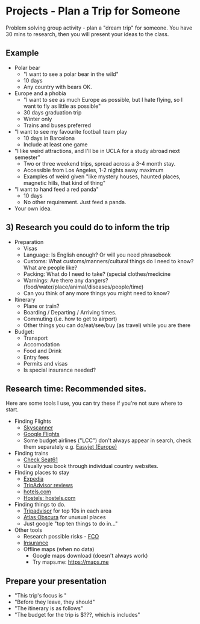 # Projects - Plan a Trip for Someone

Problem solving group activity - plan a "dream trip" for someone. You have 30 mins to research, then you will present your ideas to the class.  


## Example
* Polar bear
    * "I want to see a polar bear in the wild"
    * 10 days
    * Any country with bears OK. 
* Europe and a phobia
    * "I want to see as much Europe as possible, but I hate flying, so I want to fly as little as possible"
    * 30 days graduation trip
    * Winter only
    * Trains and buses preferred
* "I want to see my favourite football team play
    * 10 days in Barcelona
    * Include at least one game
* "I like weird attractions, and I'll be in UCLA for a study abroad next semester"
    * Two or three weekend trips, spread across a 3-4 month stay.
    * Accessible from Los Angeles, 1-2 nights away maximum 
    * Examples of weird given "like mystery houses, haunted places, magnetic hills, that kind of thing"
* "I want to hand feed a red panda"
    * 10 days
    * No other requirement. Just feed a panda. 
* Your own idea. 

## 3) Research you could do to inform the trip
* Preparation 
    * Visas
    * Language: Is English enough? Or will you need phrasebook
    * Customs: What customs/manners/cultural things do I need to know? What are people like?
    * Packing: What do I need to take? (special clothes/medicine
    * Warnings: Are there any dangers? (food/water/place/animal/diseases/people/time)
    * Can you think of any more things you might need to know?
* Itinerary
    * Plane or train?
    * Boarding / Departing / Arriving times. 
    * Commuting (i.e. how to get to airport) 
    * Other things you can do/eat/see/buy (as travel) while you are there
* Budget:
    * Transport
    * Accomodation
    * Food and Drink
    * Entry fees
    * Permits and visas
    * Is special insurance needed?



## Research time: Recommended sites. 
Here are some tools I use, you can try these if you're not sure where to start. 

* Finding Flights
    * [Skyscanner](https://www.skyscanner.com)
    * [Google Flights](https://www.google.co.jp/flights)
    * Some budget airlines ("LCC") don't always appear in search, check them separately e.g. [Easyjet (Europe)](https://www.easyjet.com)  
* Finding trains
    * [Check Seat61](http://www.seat61.com/)
    * Usually you book through individual country websites. 
* FInding places to stay
    * [Expedia](https://www.expedia.co.jp/)
    * [TripAdvisor reviews](https://www.tripadvisor.com/)
    * [hotels.com](http://hotels.com)
    * [Hostels: hostels.com](http://hostels.com)
* Finding things to do. 
    * [Tripadvisor](https://www.tripadvisor.com/) for top 10s in each area
    * [Atlas Obscura](http://www.atlasobscura.com) for unusual places
    *  Just google "top ten things to do in..."
* Other tools
    * Research possible risks - [FCO](https://www.gov.uk/foreign-travel-advice)
    * [Insurance](https://www.worldnomads.com/)
    * Offline maps (when no data)
        * Google maps download (doesn't always work)
        * Try maps.me: https://maps.me 

## Prepare your presentation
* "This trip's focus is "
* "Before they leave, they should"
* "The itinerary is as follows"
* "The budget for the trip is $???, which is includes"